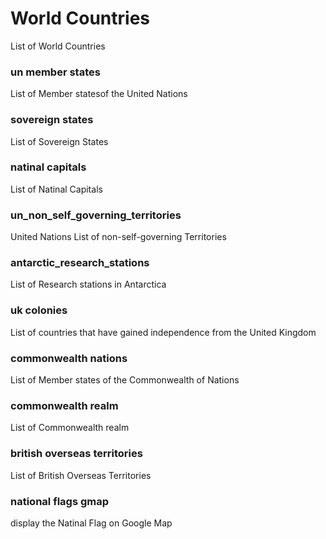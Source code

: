 World Countries
===============

List of World Countries

### un member states

List of Member statesof the United Nations

### sovereign states

List of Sovereign States

### natinal capitals

List of Natinal Capitals

### un_non_self_governing_territories

United Nations List of non-self-governing Territories

### antarctic_research_stations

List of Research stations in Antarctica

### uk colonies

List of countries that have gained independence from the United Kingdom

### commonwealth nations

List of Member states of the Commonwealth of Nations

### commonwealth realm

List of Commonwealth realm

### british overseas territories

List of British Overseas Territories

### national flags gmap

display the Natinal Flag on Google Map
